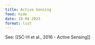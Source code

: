 ```yaml
---
title: Active Sensing
feed: hide
date: 18-04-2023
format: list
---
```



See: [[SC-H et al., 2016 - Active Sensing]]